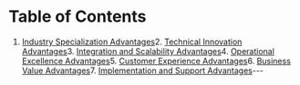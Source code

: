 # Table of Contents

1. [Industry Specialization Advantages](#industry-specialization-advantages)2. [Technical Innovation Advantages](#technical-innovation-advantages)3. [Integration and Scalability Advantages](#integration-and-scalability-advantages)4. [Operational Excellence Advantages](#operational-excellence-advantages)5. [Customer Experience Advantages](#customer-experience-advantages)6. [Business Value Advantages](#business-value-advantages)7. [Implementation and Support Advantages](#implementation-and-support-advantages)---
